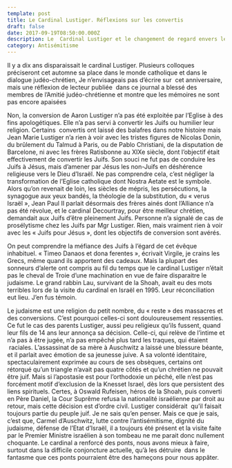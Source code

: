 ```yaml
---
template: post
title: Le Cardinal Lustiger. Réflexions sur les convertis
draft: false
date: 2017-09-19T08:50:00.000Z
description: Le  Cardinal Lustiger et le changement de regard envers les convertis
category: Antisémitisme
---
```

Il y a dix ans disparaissait le cardinal Lustiger. Plusieurs colloques préciseront cet automne sa place dans le monde catholique et dans le dialogue judéo-chrétien, Je n’envisageais pas d’écrire sur  cet anniversaire, mais une réflexion de lecteur publiée  dans ce journal a blessé des membres de l’Amitié judéo-chrétienne et montre que les mémoires ne sont pas encore apaisées 

Non, la conversion de Aaron Lustiger n’a pas été exploitée par l’Eglise à des fins apologétiques. Elle n’a pas servi à convertir les Juifs ou humilier leur religion. Certains  convertis ont laissé des balafres dans notre histoire mais Jean Marie Lustiger n’a rien à voir avec les tristes figures de Nicolas Donin, du brûlement du Talmud à Paris, ou de Pablo Christiani, de la disputation de Barcelone, ni avec les frères Ratisbonne au XIXe siècle, dont l’objectif était effectivement de convertir les Juifs. Son souci ne fut pas de conduire les Juifs à Jésus, mais d’amener par Jésus les non-Juifs en déshérence religieuse vers le Dieu d’Israël. Ne pas comprendre cela, c’est négliger la transformation de l’Eglise catholique dont Nostra Aetate est le symbole.  Alors qu’on revenait de loin, les siècles de mépris, les persécutions, la synagogue aux yeux bandés, la théologie de la substitution, du « verus Israël », Jean Paul II parlait désormais des frères ainés dont l’Alliance n’a pas été révolue, et le cardinal Decourtray, pour être meilleur chrétien, demandait aux Juifs d’être pleinement Juifs. Personne n’a signalé de cas de prosélytisme chez les Juifs par Mgr Lustiger. Rien, mais vraiment rien à voir avec les « Juifs pour Jésus », dont les objectifs de conversion sont avérés.

On peut comprendre la méfiance des Juifs à l’égard de cet évêque inhabituel. « Timeo Danaos et dona ferentes », écrivait Virgile, je crains les Grecs, même quand ils apportent des cadeaux. Mais la plupart des sonneurs d’alerte ont compris au fil du temps que le cardinal Lustiger n’était pas le cheval de Troie d’une machination en vue de faire disparaitre le judaisme. Le grand rabbin Lau, survivant de la Shoah, avait eu des mots terribles lors de la visite du cardinal en Israël en 1995. Leur réconciliation eut lieu. J’en fus témoin.

Le judaisme est une religion du petit nombre, du « reste » des massacres et des conversions. C’est pourquoi celles-ci sont douloureusement ressenties. Ce fut le cas des parents Lustiger, aussi peu religieux qu’ils fussent, quand leur fils de 14 ans leur annonça sa décision. Celle-ci, qui relève de l’intime et n’a pas à être jugée, n’a pas empêché plus tard les traques, qui étaient  raciales. L’assassinat de sa mère à Auschwitz a laissé une blessure béante, et il parlait avec émotion de sa jeunesse juive. A sa volonté identitaire, spectaculairement exprimée au cours de ses obsèques, certains ont rétorqué qu’un triangle n’avait pas quatre côtés et qu’un chrétien ne pouvait être juif. Mais si l’apostasie est pour l’orthodoxie un péché, elle n’est pas forcément motif d’exclusion de la Knesset Israel, dès lors que persistent des liens spirituels. Certes, à Oswald Rufeisen, héros de la Shoah, puis converti en Père Daniel, la Cour Suprême refusa la nationalité israélienne par droit au retour, mais cette décision est d’ordre civil. Lustiger considérait  qu’il faisait toujours partie du peuple juif. Je ne sais qu’en penser. Mais ce que je sais, c’est que, Carmel d’Auschwitz, lutte contre l’antisémitisme, dignité du judaisme, défense de l’Etat d’Israël, il a toujours été présent et la visite faite par le Premier Ministre israélien à son tombeau ne me parait donc nullement choquante. Le cardinal a renforcé des ponts, nous avons mieux à faire, surtout dans la difficile conjoncture actuelle, qu’à les détruire  dans le fantasme que ces ponts pourraient être des hameçons pour nous appâter.
